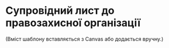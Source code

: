 # Супровідний лист до правозахисної організації

(Вміст шаблону вставляється з Canvas або додається вручну.)